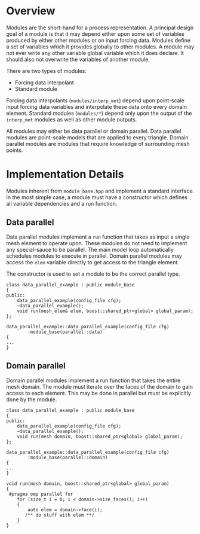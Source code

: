 # Overview
Modules are the short-hand for a process representation. A principal design goal of a module is that it may depend either upon some set of variables produced by either other modules or on input forcing data. Modules define a set of variables which it provides globally to other modules. A module may not ever write any other variable global variable which it does declare. It should also not overwrite the variables of another module.

There are two types of modules: 
+ Forcing data interpolant
+ Standard module

Forcing data interpolants (```modules/interp_met```) depend upon point-scale input forcing data variables and interpolate these data onto every domain element. Standard modules (```modules/*```) depend only upon the output of the ```interp_met``` modules as well as other module outputs.

All modules may either be data parallel or domain parallel. Data parallel modules are point-scale models that are applied to every triangle. Domain parallel modules are modules that require knowledge of surrounding mesh points.

# Implementation Details
Modules inherent from ```module_base.hpp``` and implement a standard interface. In the most simple case, a module must have a constructor which defines all variable dependencies and a run function. 

## Data parallel
Data parallel modules implement a ```run``` function that takes as input a single mesh element to operate upon. These modules do not need to implement any special-sauce to be parallel. The main model loop automatically schedules modules to execute in parallel. Domain parallel modules may access the ```elem``` variable directly to get access to the triangle element.

The constructor is used to set a module to be the correct parallel type.

```
class data_parallel_example : public module_base
{
public:
    data_parallel_example(config_file cfg);
    ~data_parallel_example();
    void run(mesh_elem& elem, boost::shared_ptr<global> global_param);
}; 

data_parallel_example::data_parallel_example(config_file cfg)
        :module_base(parallel::data)
{
...
}
```

## Domain parallel
Domain parallel modules implement a run function that takes the entire mesh domain. The module must iterate over the faces of the domain to gain access to each element. This may be done in parallel but must be explicitly done by the module.
```
class data_parallel_example : public module_base
{
public:
    data_parallel_example(config_file cfg);
    ~data_parallel_example();
    void run(mesh domain, boost::shared_ptr<global> global_param);
}; 

data_parallel_example::data_parallel_example(config_file cfg)
        :module_base(parallel::domain)
{
...
}

void run(mesh domain, boost::shared_ptr<global> global_param)
{
 #pragma omp parallel for
    for (size_t i = 0; i < domain->size_faces(); i++)
    {
        auto elem = domain->face(i);
       /** do stuff with elem **/
    }
}
```


